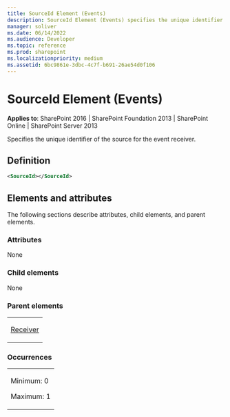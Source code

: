 ```yaml
---
title: SourceId Element (Events)
description: SourceId Element (Events) specifies the unique identifier of the source for the event receiver.
manager: soliver
ms.date: 06/14/2022
ms.audience: Developer
ms.topic: reference
ms.prod: sharepoint
ms.localizationpriority: medium
ms.assetid: 6bc9861e-3dbc-4c7f-b691-26ae54d0f106
---
```


# SourceId Element (Events)

**Applies to**: SharePoint 2016 | SharePoint Foundation 2013 | SharePoint Online | SharePoint Server 2013

Specifies the unique identifier of the source for the event receiver.

## Definition

```XML
<SourceId></SourceId>
```

## Elements and attributes

The following sections describe attributes, child elements, and parent elements.

### Attributes

None

### Child elements

None

### Parent elements

<table>
<colgroup>
<col width="100%" />
</colgroup>
<tbody>
<tr class="odd">
<td align="left"><p><a href="receiver-element-event.md">Receiver</a></p></td>
</tr>
</tbody>
</table>

### Occurrences

<table>
<colgroup>
<col width="100%" />
</colgroup>
<tbody>
<tr class="odd">
<td align="left"><p>Minimum: 0</p>
<p>Maximum: 1</p></td>
</tr>
</tbody>
</table>








